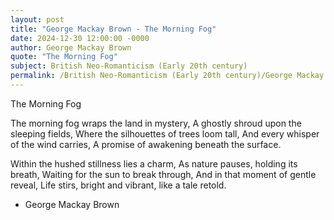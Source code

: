 ```yaml
---
layout: post
title: "George Mackay Brown - The Morning Fog"
date: 2024-12-30 12:00:00 -0000
author: George Mackay Brown
quote: "The Morning Fog"
subject: British Neo-Romanticism (Early 20th century)
permalink: /British Neo-Romanticism (Early 20th century)/George Mackay Brown/George Mackay Brown - The Morning Fog
---
```


The Morning Fog

The morning fog wraps the land in mystery,
A ghostly shroud upon the sleeping fields,
Where the silhouettes of trees loom tall,
And every whisper of the wind carries,
A promise of awakening beneath the surface.

Within the hushed stillness lies a charm,
As nature pauses, holding its breath,
Waiting for the sun to break through,
And in that moment of gentle reveal,
Life stirs, bright and vibrant, like a tale retold.


- George Mackay Brown
